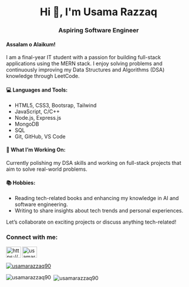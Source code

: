 <!--
**usamarazzaq90/usamarazzaq90** is a ✨ _special_ ✨ repository because its `README.md` (this file) appears on your GitHub profile.

Here are some ideas to get you started:

- 🔭 I’m currently working on ...
- 🌱 I’m currently learning ...
- 👯 I’m looking to collaborate on ...
- 🤔 I’m looking for help with ...
- 💬 Ask me about ...
- 📫 How to reach me: ...
- 😄 Pronouns: ...
- ⚡ Fun fact: ...
-->

<h1 align="center">Hi 👋, I'm Usama Razzaq</h1>
<h3 align="center">Aspiring Software Engineer</h3>
<h4 align="left">Assalam o Alaikum!</h4>
<p align="left">I am a final-year IT student with a passion for building full-stack applications using the MERN stack. I enjoy solving problems and continuously improving my Data Structures and Algorithms (DSA) knowledge through LeetCode.

<h4>💻 Languages and Tools:</h4>

<ul>
  <li>HTML5, CSS3, Bootsrap, Tailwind</li>
  <li>JavaScript, C/C++ </li>
  <li>Node.js, Express.js</li>
  <li>MongoDB</li>
  <li>SQL</li>
  <li>Git, GitHub, VS Code</li>
</ul>

<h4>🔭 What I’m Working On:</h4>
Currently polishing my DSA skills and working on full-stack projects that aim to solve real-world problems.

<h4>📚 Hobbies:</h4>
<ul>
  <li>Reading tech-related books and enhancing my knowledge in AI and software engineering.</li>
  <li>Writing to share insights about tech trends and personal experiences.</li>
</ul>

Let’s collaborate on exciting projects or discuss anything tech-related!</p>

<h3 align="left">Connect with me:</h3>
<p align="left">
<a href="https://linkedin.com/in/https://www.linkedin.com/in/usamarazzaq90/" target="blank"><img align="center" src="https://raw.githubusercontent.com/rahuldkjain/github-profile-readme-generator/master/src/images/icons/Social/linked-in-alt.svg" alt="https://www.linkedin.com/in/usamarazzaq90/" height="30" width="40" /></a>
<a href="https://www.leetcode.com/usamarazzaq90" target="blank"><img align="center" src="https://raw.githubusercontent.com/rahuldkjain/github-profile-readme-generator/master/src/images/icons/Social/leet-code.svg" alt="usamarazzaq90" height="30" width="40" /></a>
</p>

<p align="left"> <a href="https://github.com/ryo-ma/github-profile-trophy"><img src="https://github-profile-trophy.vercel.app/?username=usamarazzaq90" alt="usamarazzaq90" /></a> </p>

<p><img align="left" src="https://github-readme-stats.vercel.app/api/top-langs?username=usamarazzaq90&show_icons=true&locale=en&layout=compact" alt="usamarazzaq90" /></p>

<p>&nbsp;<img align="center" src="https://github-readme-stats.vercel.app/api?username=usamarazzaq90&show_icons=true&locale=en" alt="usamarazzaq90" /></p>

<!--
<p><img align="center" src="https://github-readme-streak-stats.herokuapp.com/?user=usamarazzaq90&" alt="usamarazzaq90" /></p> 
-->

